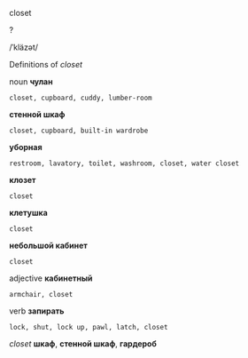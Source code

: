 closet

?

/ˈkläzət/

Definitions of _closet_

noun
**чулан**

    closet, cupboard, cuddy, lumber-room
**стенной шкаф**

    closet, cupboard, built-in wardrobe
**уборная**

    restroom, lavatory, toilet, washroom, closet, water closet
**клозет**

    closet
**клетушка**

    closet
**небольшой кабинет**

    closet

adjective
**кабинетный**

    armchair, closet

verb
**запирать**

    lock, shut, lock up, pawl, latch, closet

_closet_
**шкаф**, **стенной шкаф**, **гардероб**
